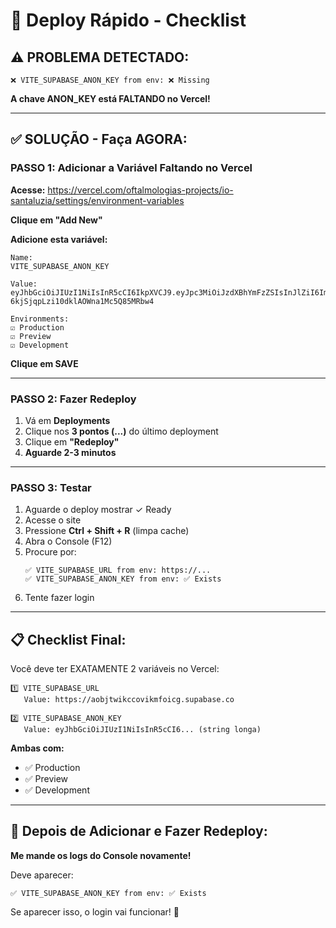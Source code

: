 # 🚀 Deploy Rápido - Checklist

## ⚠️ PROBLEMA DETECTADO:

```
❌ VITE_SUPABASE_ANON_KEY from env: ❌ Missing
```

**A chave ANON_KEY está FALTANDO no Vercel!**

---

## ✅ SOLUÇÃO - Faça AGORA:

### PASSO 1: Adicionar a Variável Faltando no Vercel

**Acesse:** https://vercel.com/oftalmologias-projects/io-santaluzia/settings/environment-variables

**Clique em "Add New"**

**Adicione esta variável:**

```
Name: 
VITE_SUPABASE_ANON_KEY

Value:
eyJhbGciOiJIUzI1NiIsInR5cCI6IkpXVCJ9.eyJpc3MiOiJzdXBhYmFzZSIsInJlZiI6ImFvYmp0d2lrY2NvdmlrbWZvaWNnIiwicm9sZSI6ImFub24iLCJpYXQiOjE3NTQ1NzQ1MDksImV4cCI6MjA3MDE1MDUwOX0.eEBwMUzQxO-6kjSjqpLzi10dklAOWna1Mc5Q85MRbw4

Environments:
☑️ Production
☑️ Preview
☑️ Development
```

**Clique em SAVE**

---

### PASSO 2: Fazer Redeploy

1. Vá em **Deployments**
2. Clique nos **3 pontos (...)** do último deployment
3. Clique em **"Redeploy"**
4. **Aguarde 2-3 minutos**

---

### PASSO 3: Testar

1. Aguarde o deploy mostrar ✓ Ready
2. Acesse o site
3. Pressione **Ctrl + Shift + R** (limpa cache)
4. Abra o Console (F12)
5. Procure por:
   ```
   ✅ VITE_SUPABASE_URL from env: https://...
   ✅ VITE_SUPABASE_ANON_KEY from env: ✅ Exists
   ```
6. Tente fazer login

---

## 📋 Checklist Final:

Você deve ter EXATAMENTE 2 variáveis no Vercel:

```
1️⃣ VITE_SUPABASE_URL
   Value: https://aobjtwikccovikmfoicg.supabase.co
   
2️⃣ VITE_SUPABASE_ANON_KEY
   Value: eyJhbGciOiJIUzI1NiIsInR5cCI6... (string longa)
```

**Ambas com:**
- ✅ Production
- ✅ Preview
- ✅ Development

---

## 🎯 Depois de Adicionar e Fazer Redeploy:

**Me mande os logs do Console novamente!**

Deve aparecer:
```
✅ VITE_SUPABASE_ANON_KEY from env: ✅ Exists
```

Se aparecer isso, o login vai funcionar! 🎉

